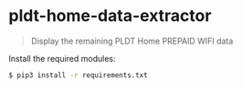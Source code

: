 # pldt-home-data-extractor

> Display the remaining PLDT Home PREPAID WIFI data

Install the required modules:

```bash
$ pip3 install -r requirements.txt
```

